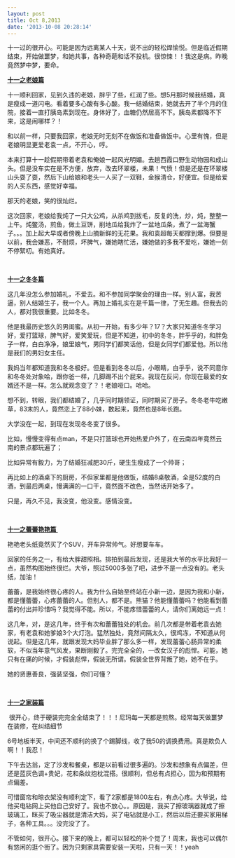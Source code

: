 ```yaml
---
layout: post
title: Oct 8,2013
date: '2013-10-08 20:28:14'
---
```



十一过的很开心。可能是因为远离某人十天，说不出的轻松焊愉悦。但是临近假期结束，开始做噩梦，和她共事，各种奇葩和话不投机。很惊悚！！我这是病。昨晚竟然梦中梦，要命。

**<span style="text-decoration: underline;">十一之老娘篇</span>**

十一顺利回家，见到久违的老娘，胖乎了些，红润了些。想5月那时候我结婚，真是瘦成一道闪电。看着要多心酸有多心酸。我一结婚结束，她就去开了半个月的住院，接着一直打胰岛素到现在。身体好了，血糖仍然居高不下。胰岛素都降不下来，这是闹哪样？！

和以前一样，只要我回家，老娘无时无刻不在做饭和准备做饭中。心里有愧，但是老娘明显更爱老袁一点，不开心，哼。

本来打算十一趁假期带着老袁和俺娘一起风光明媚。去趟西霞口野生动物园和成山头。但是没车实在是不方便，放弃，改去环翠楼，未果！气愤！但是还是在环翠楼山头耍了耍，然后下山给娘和老头一人买了一双鞋，金猴清仓，好便宜。但是给爱的人买东西，感觉好幸福。

那天的老娘，笑的很灿烂。

这次回家，老娘给我炖了一只大公鸡，从杀鸡到拔毛，反复的洗，炒，炖，整整一上午。炖鳖汤，煎鱼，做土豆饼，削地瓜给我炸了一盆地瓜条，煮了一盆海蟹子。。。加上起大早或者傍晚上山摘新鲜的无花果。我和袁超每天都撑到爆。但要是以前，我会嫌恶，不耐烦，坏脾气，嫌她瞎忙活，嫌她做的多我不爱吃，嫌她一刻不停絮叨。有她真好。

 

**<span style="text-decoration: underline;">十一之冬冬篇</span>**

这几年没怎么参加婚礼，不爱去。和不参加同学聚会的理由一样。别人富，我苦逼，别人结婚生子，我一个人。再加上婚礼实在是千篇一律，了无生趣。但我去的人，都对我很重要。比如冬冬。

他是我最历史悠久的男闺蜜。从初一开始，有多少年？17？大家只知道冬冬学习好，爱打篮球，脾气好，爱笑爱玩，但是不知道，初中的冬冬，胖乎乎的，和胖兔子一样，白白净净，娘里娘气，男同学们都笑话他，但是女同学们都爱他。所以他是我们的男妇女主任。

我妈当年都知道我和冬冬极好。但是看到冬冬以后，小眼睛，白乎乎，说不同意你和冬冬处对象哈，跟你爸一样，几脚踢不出个屁来。我现在反问，你现在最爱的女婿还不是一样。怎么就观念变了？！老娘哑口。哈哈。

想不到，转眼，我们都结婚了，几乎同时期领证，同时期买了房子。冬冬老牛吃嫩草，83末的人，竟然恋上了88小妹，数起来，竟然也是8年长跑。

大学没在一起，到现在发现冬冬变了很多。

比如，慢慢变得有点man，不是只打篮球也开始热爱户外了，在云南四年竟然云南的景点都玩遍了；

比如异常有毅力，为了结婚狂减肥30斤，硬生生瘦成了一个帅哥；

再比如上的酒桌下的厨房，不但家里都是他做饭，结婚8桌敬酒，全是52度的白酒，到最后两桌，慢满满的一口干，竟然面不改色，当然话开始多了。

只是，再久不见，我没变，他没变。感情没变。

 

**<span style="text-decoration: underline;">十一之蕾蕾艳艳篇 </span>**    

艳艳老头纸竟然买了个SUV，开车异常帅气。好想要车车。

回家的任务之一，有给大胖甜照相。排拍到最后发现，还是我大爷的水平比我好一点，虽然构图始终很烂。大爷，照过5000多张了吧，进步不是一点没有的。老头纸，加油！

蕾蕾，是我始终很心疼的人。我为什么自始至终站在小新一边，是因为我和小新，都是懂蕾蕾，心疼蕾蕾的人。但别人，都不是。熊猫？他能懂蕾蕾吗？他能看到蕾蕾的付出并珍惜吗？我觉得不能。所以，不能疼惜蕾蕾的人，请你们离她远一点！

这几年，对，是这几年，终于有次和蕾蕾独处的机会。前几次都是带着老袁去她家，有老袁和她爹娘3个大灯泡。猛然独处，竟然间隔太久，很鸡冻，不知道从何说起。但是这几年，就跟发现大妈毕业胖了那么多一样，发现蕾蕾心肠异常的柔软，不似当年意气风发，果断刚毅了。完完全全的，一改女汉子的彪悍。可能，她只有在痛的时候，才假装彪悍，假装无所谓。假装全世界背叛了她，她不在乎。

她的贤惠善良，强装坚强，你们可懂？

 

**<span style="text-decoration: underline;">十一之家装篇</span>**

 很开心，终于硬装完完全全结束了！！！尼玛每一天都是煎熬。经常每天做噩梦在装修，在纠结细节

6号地板半天，中间还不顺利的换了个踢脚线，收了我50的调换费用。真是欺负人啊！！我忍！

下午去达翁，定了沙发和餐桌，都是以前看过很多遍的。沙发和想象有点偏差，但还是蓝灰色调+贵妃，花和条纹抱枕混搭。很顺利，但总有点担心，因为和预期有点偏差。

可惜窗帘和晾衣架没有顺利定下，看了2家都是1800左右，有点心疼。大爷说，给他买电钻网上买他自己安好了。我也不放心。。原因是，我买了擦玻璃器就成了擦玻璃工，眯买了吸尘器就是清洁大妈，买了电钻就是小工，然后以后还要买家用梯子，各种工具。。。没完没了了。

不管如何，很开心。接下来的晚上，都可以轻松的补个觉了！周末，我也可以偶尔有悠闲的逛个街了。因为只剩家具需要安装一天啦，只有一天！！yeah


